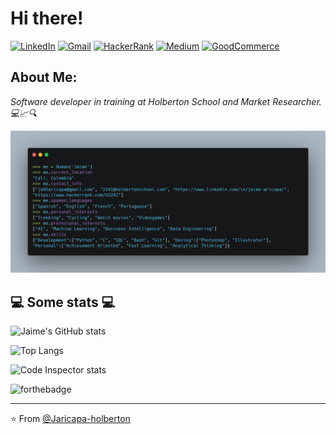 # Hi there!
[![LinkedIn](https://img.shields.io/badge/LinkedIn-Jaime_Andrés_Aricapa_Pérez-blue)](https://www.linkedin.com/in/jaime-aricapa/)
[![Gmail](https://img.shields.io/badge/Gmail-ja95aricapa-red)](mailto:ja95aricapa@gmail.com)
[![HackerRank](https://img.shields.io/badge/HackerRank-Jaime_Aricapa-brightgreen)](https://www.hackerrank.com/h2241)
[![Medium](https://img.shields.io/badge/Medium-Jaime_Aricapa-green)](https://jaime95aricapa.medium.com)
[![GoodCommerce](https://img.shields.io/badge/Medium-Jaime_Aricapa-purple)](https://blog.goodcommerce.io/author/jaime/)

## About Me:
<p><em>Software developer in training at Holberton School and Market Researcher. 💻📈🔍</br>
</em></p>

![](https://github.com/Jaricapa-holberton/Jaricapa-holberton/blob/main/carbon.png)
<!-- TO make screenshot of your code, copy below link:  
https://carbon.now.sh/ -->

<h2>💻 Some stats 💻</h2>

![Jaime's GitHub stats](https://github-readme-stats.vercel.app/api?username=Jaricapa-holberton)

![Top Langs](https://github-readme-stats.vercel.app/api/top-langs/?username=Jaricapa-holberton)

![Code Inspector stats](https://code-inspector.com/public/badge/user/github/Jaricapa-holberton)

![forthebadge](https://forthebadge.com/images/badges/built-with-love.svg)

---

⭐️ From [@Jaricapa-holberton](https://github.com/Jaricapa-holberton)

<!-- TO make screenshot of your code, copy below link:  
https://carbon.now.sh/ --
